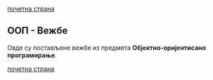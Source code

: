 [почетна страна](../README.md)

## ООП - Вежбе

Овде су постављене вежбе из предмета **Објектно-оријентисано програмирање**.


[почетна страна](../README.md)
